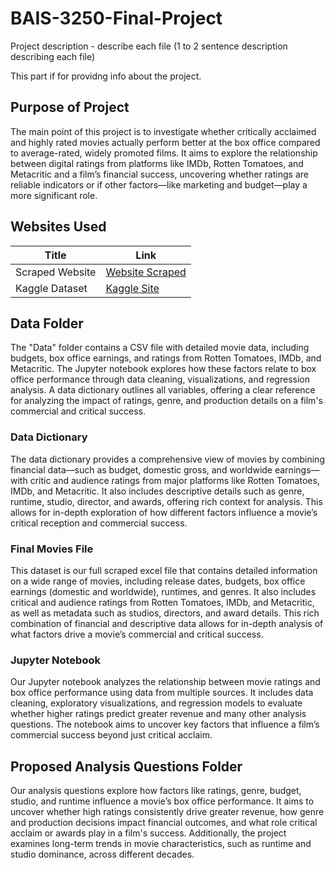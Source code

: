 # BAIS-3250-Final-Project

Project description - describe each file (1 to 2 sentence description describing each file)

This part if for providng info about the project. 

## Purpose of Project
The main point of this project is to investigate whether critically acclaimed and highly rated movies actually perform better at the box office compared to average-rated, widely promoted films. It aims to explore the relationship between digital ratings from platforms like IMDb, Rotten Tomatoes, and Metacritic and a film’s financial success, uncovering whether ratings are reliable indicators or if other factors—like marketing and budget—play a more significant role.

## Websites Used
| Title | Link |
| ------ | ------ |
| Scraped Website | [Website Scraped][PlDb] |
| Kaggle Dataset | [Kaggle Site][PlGh] |

   [PlDb]: <https://www.movierankings.net/README.md>
   [PlGh]: <https://www.kaggle.com/datasets/dahvid/movie-budgets-and-revenues/README.md>

## Data Folder
The "Data" folder contains a CSV file with detailed movie data, including budgets, box office earnings, and ratings from Rotten Tomatoes, IMDb, and Metacritic. The Jupyter notebook explores how these factors relate to box office performance through data cleaning, visualizations, and regression analysis. A data dictionary outlines all variables, offering a clear reference for analyzing the impact of ratings, genre, and production details on a film's commercial and critical success.

### Data Dictionary
The data dictionary provides a comprehensive view of movies by combining financial data—such as budget, domestic gross, and worldwide earnings—with critic and audience ratings from major platforms like Rotten Tomatoes, IMDb, and Metacritic. It also includes descriptive details such as genre, runtime, studio, director, and awards, offering rich context for analysis. This allows for in-depth exploration of how different factors influence a movie’s critical reception and commercial success.

### Final Movies File
This dataset is our full scraped excel file that contains detailed information on a wide range of movies, including release dates, budgets, box office earnings (domestic and worldwide), runtimes, and genres. It also includes critical and audience ratings from Rotten Tomatoes, IMDb, and Metacritic, as well as metadata such as studios, directors, and award details. This rich combination of financial and descriptive data allows for in-depth analysis of what factors drive a movie’s commercial and critical success.

### Jupyter Notebook
Our Jupyter notebook analyzes the relationship between movie ratings and box office performance using data from multiple sources. It includes data cleaning, exploratory visualizations, and regression models to evaluate whether higher ratings predict greater revenue and many other analysis questions. The notebook aims to uncover key factors that influence a film’s commercial success beyond just critical acclaim.

## Proposed Analysis Questions Folder
Our analysis questions explore how factors like ratings, genre, budget, studio, and runtime influence a movie’s box office performance. It aims to uncover whether high ratings consistently drive greater revenue, how genre and production decisions impact financial outcomes, and what role critical acclaim or awards play in a film's success. Additionally, the project examines long-term trends in movie characteristics, such as runtime and studio dominance, across different decades.

